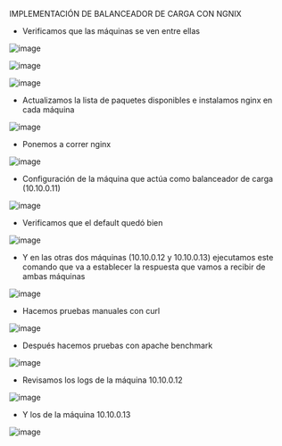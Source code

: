 IMPLEMENTACIÓN DE BALANCEADOR DE CARGA CON NGNIX

- Verificamos que las máquinas se ven entre ellas

![image](https://github.com/user-attachments/assets/d60f8edd-e008-4ab4-af12-cbfa167dad44)

![image](https://github.com/user-attachments/assets/2843ee65-aeac-4f53-9c92-cb799ed9d5fb)

![image](https://github.com/user-attachments/assets/85d353b8-acf9-4eea-9a9b-cf3b9f76dc58)


- Actualizamos la lista de paquetes disponibles e instalamos nginx en cada máquina

![image](https://github.com/user-attachments/assets/fa65c2e4-fca7-455b-b78f-853085ce239b)


- Ponemos a correr nginx

![image](https://github.com/user-attachments/assets/1dab4871-f888-4951-ac4e-8de0b0cd8f6d)


- Configuración de la máquina que actúa como balanceador de carga (10.10.0.11)

![image](https://github.com/user-attachments/assets/3472e218-2a35-4746-8d0f-1e5066358a65)


- Verificamos que el default quedó bien

![image](https://github.com/user-attachments/assets/ea7bf54a-8dd7-4698-ba02-78f41536b777)


- Y en las otras dos máquinas (10.10.0.12 y 10.10.0.13) ejecutamos este comando que va a establecer la respuesta que vamos a recibir de ambas máquinas

![image](https://github.com/user-attachments/assets/37ac27fc-a5ff-45dd-82b8-fcd9e0bed579)


- Hacemos pruebas manuales con curl

![image](https://github.com/user-attachments/assets/0e7731ed-39de-47de-b029-392e011706c8)


- Después hacemos pruebas con apache benchmark

![image](https://github.com/user-attachments/assets/3c206ce6-c4cb-4a48-8934-d563f4acbc89)


- Revisamos los logs de la máquina 10.10.0.12

![image](https://github.com/user-attachments/assets/b483f6a0-0f48-42fa-85d0-4a6611f3fc6f)


- Y los de la máquina 10.10.0.13

![image](https://github.com/user-attachments/assets/baf3176a-2120-4d65-9cd3-3c3d84690525)

